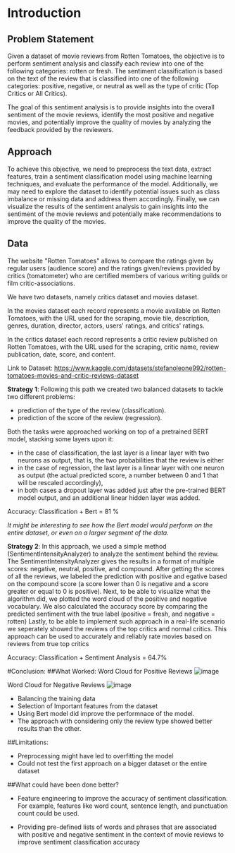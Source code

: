 # Introduction

## Problem Statement

Given a dataset of movie reviews from Rotten Tomatoes, the objective is to perform sentiment analysis and classify each review into one of the following categories: rotten or fresh. The sentiment classification is based on the text of the review that is classified into one of the following categories: positive, negative, or neutral as well as the type of critic (Top Critics or All Critics).

The goal of this sentiment analysis is to provide insights into the overall sentiment of the movie reviews, identify the most positive and negative movies, and potentially improve the quality of movies by analyzing the feedback provided by the reviewers.

## Approach

To achieve this objective, we need to preprocess the text data, extract features, train a sentiment classification model using machine learning techniques, and evaluate the performance of the model. Additionally, we may need to explore the dataset to identify potential issues such as class imbalance or missing data and address them accordingly. Finally, we can visualize the results of the sentiment analysis to gain insights into the sentiment of the movie reviews and potentially make recommendations to improve the quality of the movies.

## Data

The website "Rotten Tomatoes" allows to compare the ratings given by regular users (audience score) and the ratings given/reviews provided by critics (tomatometer) who are certified members of various writing guilds or film critic-associations.

We have two datasets, namely critics dataset and movies dataset.

In the movies dataset each record represents a movie available on Rotten Tomatoes, with the URL used for the scraping, movie tile, description, genres, duration, director, actors, users' ratings, and critics' ratings.

In the critics dataset each record represents a critic review published on Rotten Tomatoes, with the URL used for the scraping, critic name, review publication, date, score, and content.

Link to Dataset: https://www.kaggle.com/datasets/stefanoleone992/rotten-tomatoes-movies-and-critic-reviews-dataset



**Strategy 1**: Following this path we created two balanced datasets to tackle two different problems:
- prediction of the type of the review (classification).
- prediction of the score of the review (regression).

Both the tasks were approached working on top of a pretrained BERT model,
stacking some layers upon it:
- in the case of classification, the last layer is a linear layer with two neurons as output, that is, the two probabilities that the review is either 
- in the case of regression, the last layer is a linear layer with one neuron as output (the actual predicted score, a number between 0 and 1 that will
be rescaled accordingly),
- in both cases a dropout layer was added just after the pre-trained BERT model output, and an additional linear hidden layer was added.

Accuracy: Classification + Bert = 81 %

*It might be interesting to see how the Bert model would perform on the entire dataset, or even on a larger segment of the data.*



**Strategy 2**: In this approach, we used a simple method (SentimentIntensityAnalyzer) to analyze the sentiment behind the review. The SentimentIntensityAnalyzer gives the results in a format of multiple scores: negative, neutral, positive, and compound. After getting the scores of all the reviews, we labeled the prediction with positive and egative based on the compound score (a score lower than 0 is negative and a score greater or equal to 0 is positive). 
Next, to be able to visualize what the algorithm did, we plotted the word cloud of the positive and negative vocabulary.
We also calculated the accuracy score by comparing the predicted sentiment with the true label (positive = fresh, and negative = rotten) 
Lastly, to be able to implement such approach in a real-life scenario we seperately showed the reviews of the top critics and normal critics. This approach can be used to accurately and reliably rate movies based on reviews from true top critics

Accuracy: Classification + Sentiment Analysis = 64.7%

#Conclusion:
##What Worked:
Word Cloud for Positive Reviews
![image](https://github.com/RagiBhatt07/Sentiment-Analysis-Rotten-Tomato/assets/124009502/222023b2-2898-48ce-af38-4357f92f3375)


Word Cloud for Negative Reviews
![image](https://github.com/RagiBhatt07/Sentiment-Analysis-Rotten-Tomato/assets/124009502/b76ca871-baed-4b2a-8d0a-7d1d4d19f9dd)


*   Balancing the training data
*   Selection of Important features from the dataset
* Using Bert model did improve the performnace of the model.
*   The approach with considering only the review type showed better results than the other.

##Limitations:



*   Preprocessing might have led to overfitting the model
*   Could not test the first approach on a bigger dataset or the entire dataset




##What could have been done better?



*   Feature engineering to improve the accuracy of sentiment classification. For example, features like word count, sentence length, and punctuation count could be used.


*  Providing pre-defined lists of words and phrases that are associated with positive and negative sentiment in the context of movie reviews to improve sentiment classification accuracy













